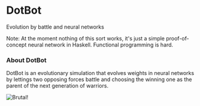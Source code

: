 # DotBot

Evolution by battle and neural networks

Note: At the moment nothing of this sort works, it's just a simple proof-of-concept neural network in Haskell. Functional programming is hard.

### About DotBot

DotBot is an evolutionary simulation that evolves weights in neural networks by lettings two opposing forces battle and choosing the winning one as the parent of the next generation of warriors.

![Brutal!](http://i0.kym-cdn.com/entries/icons/original/000/016/925/498ed76be651cffb6bb9bac6a9bb75c3.png)
